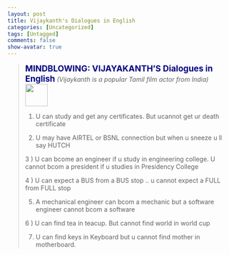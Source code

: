 ```yaml
---
layout: post
title: Vijaykanth's Dialogues in English
categories: [Uncategorized]
tags: [Untagged]
comments: false
show-avatar: true
---
```


<blockquote><strong><span style="font-size: 14pt; color: navy;">MINDBLOWING:  VIJAYAKANTH’S Dialogues in English</span></strong>
<em>(Vijaykanth is a popular <span class="mw-redirect">Tamil film</span> actor from India)</em>

<img class="alignnone" src="http://i34.tinypic.com/2npt3.jpg" alt="" width="50" height="50" />

1) U can study and get any certificates. But ucannot get ur death certificate

2) U may have AIRTEL or BSNL connection but when u sneeze u ll say HUTCH

3 ) U can bcome an engineer if u study in engineering college. U cannot bcom a president if u studies in Presidency College

4 ) U can expect a BUS from a BUS stop .. u cannot expect a FULL from FULL stop

5) A mechanical engineer can bcom a mechanic but a software engineer cannot bcom a software

6 ) U can find tea in teacup. But cannot find world in world cup

7) U can find keys in Keyboard but u cannot find mother in motherboard.</blockquote>